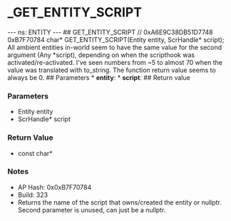 # _GET_ENTITY_SCRIPT

--- ns: ENTITY --- ## GET_ENTITY_SCRIPT  // 0xA6E9C38DB51D7748 0xB7F70784 char* GET_ENTITY_SCRIPT(Entity entity, ScrHandle* script);  All ambient entities in-world seem to have the same value for the second argument (Any *script), depending on when the scripthook was activated/re-activated. I've seen numbers from ~5 to almost 70 when the value was translated with to_string. The function return value seems to always be 0.  ## Parameters * **entity**: * **script**:  ## Return value

### Parameters
* Entity entity
* ScrHandle* script

### Return Value
* const char*

### Notes
* AP Hash: 0x0xB7F70784
* Build: 323
* Returns the name of the script that owns/created the entity or nullptr. Second parameter is unused, can just be a nullptr.

